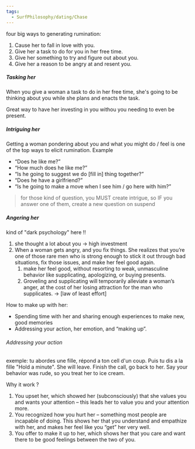 ```yaml
---
tags:
  - SurfPhilosophy/dating/Chase
---
```

four big ways to generating rumination:
1. Cause her to fall in love with you.
2. Give her a task to do for you in her free time.
3. Give her something to try and figure out about you.
4. Give her a reason to be angry at and resent you.

##### Tasking her
When you give a woman a task to do in her free time, she's going to be thinking about you while she plans and enacts the task. 

Great way to have her investing in you withou you needing to even be present.


##### Intriguing her
Getting a woman pondering about you and what you might do / feel is one of the top ways to elicit rumination. Example 
- “Does he like me?”
- “How much does he like me?”
- “Is he going to suggest we do [fill in] thing together?”
- “Does he have a girlfriend?”
- “Is he going to make a move when I see him / go here with him?”

> for those kind of question, you MUST create intrigue, so IF you answer one of them, create a new question on suspend


##### Angering her
kind of "dark psychology" here !!

1. she thought a lot about you -> high investment
2. When a woman gets angry, and you fix things. She realizes that you’re one of those rare men who is strong enough to stick it out through bad situations, fix those issues, and make her feel good again.
	1. make her feel good, without resorting to weak, unmasculine behavior like supplicating, apologizing, or buying presents.
	2. Groveling and supplicating will temporarily alleviate a woman’s anger, at the cost of her losing attraction for the man who supplicates. -> [law of least effort]

How to make up with her:
- Spending time with her and sharing enough experiences to make new, good memories
- Addressing your action, her emotion, and “making up”.

###### Addressing your action
exemple: tu abordes une fille, répond a ton cell d'un coup. Puis tu dis a la fille "Hold a minute". She will leave. Finish the call, go back to her. Say your behavior was rude, so you treat her to ice cream.

Why it work ?
1. You upset her, which showed her (subconsciously) that she values you and wants your attention – this leads her to value you and your attention more.
2. You recognized how you hurt her – something most people are incapable of doing. This shows her that you understand and empathize with her, and makes her feel like you “get” her very well.
3. You offer to make it up to her, which shows her that you care and want there to be good feelings between the two of you.




